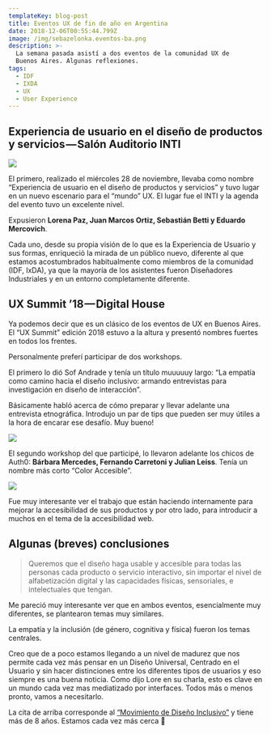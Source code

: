 ```yaml
---
templateKey: blog-post
title: Eventos UX de fin de año en Argentina
date: 2018-12-06T00:55:44.799Z
image: /img/sebazelonka.eventos-ba.png
description: >-
  La semana pasada asistí a dos eventos de la comunidad UX de
  Buenos Aires. Algunas reflexiones.
tags:
  - IDF
  - IXDA
  - UX
  - User Experience
---
```


## Experiencia de usuario en el diseño de productos y servicios — Salón Auditorio INTI

![](/img/20181128_085608_hdr.jpg)

El primero, realizado el miércoles 28 de noviembre, llevaba como nombre “Experiencia de usuario en el diseño de productos y servicios” y tuvo lugar en un nuevo escenario para el “mundo” UX. El lugar fue el INTI y la agenda del evento tuvo un excelente nivel.

Expusieron **Lorena Paz, Juan Marcos Ortiz, Sebastián Betti y Eduardo Mercovich**.

Cada uno, desde su propia visión de lo que es la Experiencia de Usuario y sus formas, enriqueció la mirada de un público nuevo, diferente al que estamos acostumbrados habitualmente como miembros de la comunidad (IDF, IxDA), ya que la mayoría de los asistentes fueron Diseñadores Industriales y en un entorno completamente diferente.

## UX Summit ’18 — Digital House

Ya podemos decir que es un clásico de los eventos de UX en Buenos Aires. El “UX Summit” edición 2018 estuvo a la altura y presentó nombres fuertes en todos los frentes.

Personalmente preferí participar de dos workshops.

El primero lo dió Sof Andrade y tenía un título muuuuuy largo: “La empatía como camino hacia el diseño inclusivo: armando entrevistas para investigación en diseño de interacción”.

Básicamente habló acerca de cómo preparar y llevar adelante una entrevista etnográfica. Introdujo un par de tips que pueden ser muy útiles a la hora de encarar ese desafío. Muy bueno!

![](/img/dtv0dyewoaaavdn.jpg-large.jpeg)

El segundo workshop del que participé, lo llevaron adelante los chicos de Auth0: **Bárbara Mercedes, Fernando Carretoni y Julian Leiss**. Tenía un nombre más corto “Color Accesible”.

![](/img/dtwocojwsaizvna.jpg-large.jpeg)

Fue muy interesante ver el trabajo que están haciendo internamente para mejorar la accesibilidad de sus productos y por otro lado, para introducir a muchos en el tema de la accesibilidad web.

## Algunas (breves) conclusiones

> Queremos que el diseño haga usable y accesible para todas las personas cada producto o servicio interactivo, sin importar el nivel de alfabetización digital y las capacidades físicas, sensoriales, e intelectuales que tengan.

Me pareció muy interesante ver que en ambos eventos, esencialmente muy diferentes, se plantearon temas muy similares.

La empatía y la inclusión (de género, cognitiva y física) fueron los temas centrales.

Creo que de a poco estamos llegando a un nivel de madurez que nos permite cada vez más pensar en un Diseño Universal, Centrado en el Usuario y sin hacer distinciones entre los diferentes tipos de usuarios y eso siempre es una buena noticia. Como dijo Lore en su charla, esto es clave en un mundo cada vez mas mediatizado por interfaces. Todos más o menos pronto, vamos a necesitarlo.

La cita de arriba corresponde al [“Movimiento de Diseño Inclusivo”](http://www.disenoinclusivo.org.ar/) y tiene más de 8 años. Estamos cada vez más cerca 💪
